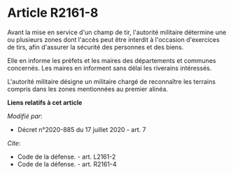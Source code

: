 # Article R2161-8

Avant la mise en service d'un champ de tir, l'autorité militaire détermine une ou plusieurs zones dont l'accès peut être
interdit à l'occasion d'exercices de tirs, afin d'assurer la sécurité des personnes et des biens.

Elle en informe les préfets et les maires des départements et communes concernés. Les maires en informent sans délai les
riverains intéressés.

L'autorité militaire désigne un militaire chargé de reconnaître les terrains compris dans les zones mentionnées au premier
alinéa.

**Liens relatifs à cet article**

_Modifié par_:

  - Décret n°2020-885 du 17 juillet 2020 - art. 7

_Cite_:

  - Code de la défense. - art. L2161-2
  - Code de la défense. - art. R2161-4

